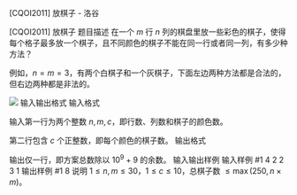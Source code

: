



[CQOI2011] 放棋子 - 洛谷














[CQOI2011] 放棋子
题目描述
在一个 $m$ 行 $n$ 列的棋盘里放一些彩色的棋子，使得每个格子最多放一个棋子，且不同颜色的棋子不能在同一行或者同一列，有多少种方法？

例如，$n=m=3$，有两个白棋子和一个灰棋子，下面左边两种方法都是合法的，但右边两种都是非法的。

![](https://cdn.luogu.com.cn/upload/pic/28150.png)
输入输出格式
输入格式

输入第一行为两个整数 $n,m,c$，即行数、列数和棋子的颜色数。

第二行包含 $c$ 个正整数，即每个颜色的棋子数。
输出格式

输出仅一行，即方案总数除以 $10^9+9$ 的余数。
输入输出样例
输入样例 #1
4 2 2
3 1
输出样例 #1
8
说明
$1\le n,m\le 30$，$1\le c\le 10$，总棋子数 $\le \max (250,n\times m)$。






